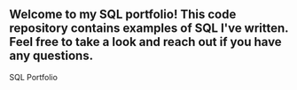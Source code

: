 ## Welcome to my SQL portfolio! This code repository contains examples of SQL I've written. Feel free to take a look and reach out if you have any questions.
SQL Portfolio

